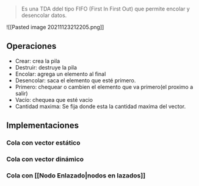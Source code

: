 > Es una TDA ddel tipo FIFO (First In First Out) que permite encolar y desencolar datos.

![[Pasted image 20211123212205.png]]

## Operaciones
- Crear: crea la pila
- Destruir: destruye la pila
- Encolar: agrega un elemento al final
- Desencolar: saca el elemento que esté primero.
- Primero: chequear o cambien el elemento que va primero(el proximo a salir)
- Vacío: chequea que esté vacio
- Cantidad maxima: Se fija donde esta la cantidad maxima del vector.

## Implementaciones
### Cola con vector estático

### Cola con vector dinámico

### Cola con [[Nodo Enlazado|nodos en lazados]]